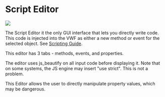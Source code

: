 # Script Editor

![](http://i.imgur.com/Q7vXG9s.png)

The Script Editor it the only GUI interface that lets you directly write code. This code is injected into the VWF as either a new method or event for the selected object. See [Scripting Guide](../../Scripting/scripting/ScriptingIntro). 

This editor has 3 tabs - methods, events, and properties. 

The editor uses js_beautify on all input code before displaying it. Note that on some systems, the JS engine may insert "use strict". This is not a problem. 

This Editor allows the user to directly manipulate property values, which may be dangerous. 